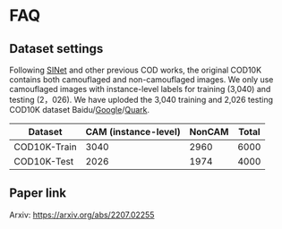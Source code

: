 # FAQ

## Dataset settings

Following [SINet](https://github.com/DengPingFan/SINet) and other previous COD works, the original COD10K contains both camouflaged and non-camouflaged images. We only use camouflaged images with instance-level labels for training (3,040) and testing (2，026).
We have uploded the 3,040 training and 2,026 testing COD10K dataset Baidu/[Google](https://drive.google.com/file/d/1YGa3v-MiXy-3MMJDkidLXPt0KQwygt-Z/view?usp=sharing)/[Quark](https://pan.quark.cn/s/07ba3258b777).

| Dataset      |  CAM (instance-level) | NonCAM | Total |
|  ----        | ---- | ----   | ----  |
| COD10K-Train | 3040 | 2960   | 6000  |
| COD10K-Test  | 2026 | 1974   | 4000  |

## Paper link

Arxiv: https://arxiv.org/abs/2207.02255
